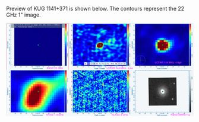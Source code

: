 Preview of KUG 1141+371 is shown below. The contours represent the 22 GHz 1" image. 

![KUG1141+371.png](KUG1141+371.png "KUG1141+371")

